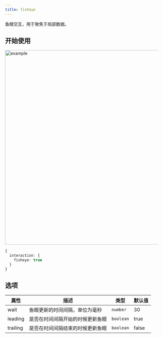 ```yaml
---
title: fisheye
---
```


鱼眼交互，用于聚焦于局部数据。

## 开始使用

<img alt="example" src="https://gw.alipayobjects.com/zos/raptor/1669041902028/fisheye.gif" width="640">

```ts
{
  interaction: {
    fisheye: true
  }
}
```

## 选项

| 属性     | 描述                             | 类型      | 默认值 |
| -------- | -------------------------------- | --------- | ------ |
| wait     | 鱼眼更新的时间间隔，单位为毫秒   | `number`  | 30     |
| leading  | 是否在时间间隔开始的时候更新鱼眼 | `boolean` | true   |
| trailing | 是否在时间间隔结束的时候更新鱼眼 | `boolean` | false  |
